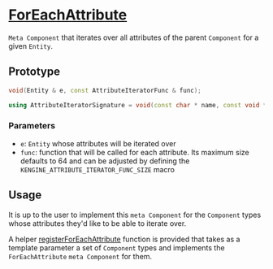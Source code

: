 # [ForEachAttribute](ForEachAttribute.hpp)

`Meta Component` that iterates over all attributes of the parent `Component` for a given `Entity`.

## Prototype

```cpp
void(Entity & e, const AttributeIteratorFunc & func);

using AttributeIteratorSignature = void(const char * name, const void * member, putils::meta::type_index memberType);
```

### Parameters

* `e`: `Entity` whose attributes will be iterated over
* `func`: function that will be called for each attribute. Its maximum size defaults to 64 and can be adjusted by defining the `KENGINE_ATTRIBUTE_ITERATOR_FUNC_SIZE` macro

## Usage

It is up to the user to implement this `meta Component` for the `Component` types whose attributes they'd like to be able to iterate over.

A helper [registerForEachAttribute](../../helpers/meta/registerForEachAttribute.md) function is provided that takes as a template parameter a set of `Component` types and implements the `ForEachAttribute` `meta Component` for them.